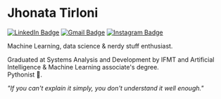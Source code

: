 # Jhonata Tirloni
[![LinkedIn Badge](https://img.shields.io/badge/LinkedIn-3FA110?style=flat-square&logo=linkedin&logoColor=white&link=https://www.linkedin.com/in/jhonata-tirloni)](https://www.linkedin.com/in/jhonata-tirloni)
[![Gmail Badge](https://img.shields.io/badge/Gmail-3FA110?style=flat-square&logo=Gmail&logoColor=white&link=mailto:jhonatatirloni@gmail.com)](mailto:jhonatatirloni@icloud.com)
[![Instagram Badge](https://img.shields.io/badge/Instagram-3FA110?style=flat-square&logo=instagram&logoColor=white&link=https://www.instagram.com/jtirloni/)](https://www.instagram.com/jtirloni/)

Machine Learning, data science & nerdy stuff enthusiast.

Graduated at Systems Analysis and Development by IFMT and Artificial Intelligence & Machine Learning associate's degree.<br>
Pythonist 🐍.

<i>"If you can't explain it simply, you don't understand it well enough."</i>

